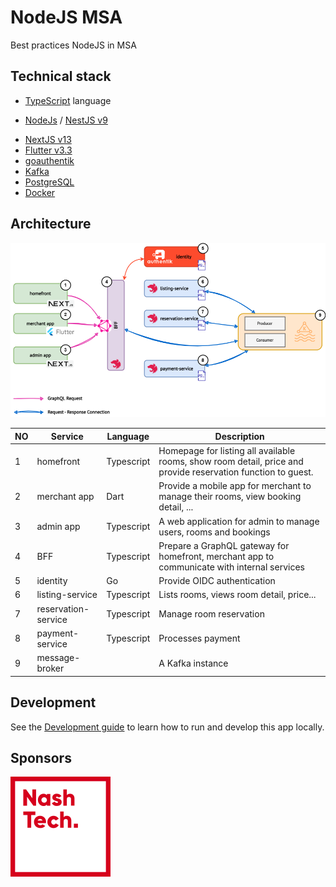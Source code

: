 # NodeJS MSA

Best practices NodeJS in MSA

## Technical stack

* [TypeScript](https://www.typescriptlang.org) language
- [NodeJs](https://nodejs.org) / [NestJS v9](https://github.com/nestjs/nest)
* [NextJS v13](https://nextjs.org)
* [Flutter v3.3](https://flutter.dev)
* [goauthentik](https://goauthentik.io)
* [Kafka](https://kafka.apache.org)
* [PostgreSQL](https://www.postgresql.org)
* [Docker](https://www.docker.com)

## Architecture

![System Design](docs/imgs/system-design.png)

| NO | Service             | Language    | Description                                                                                                  |
| -- | ------------------- | ----------- | ------------------------------------------------------------------------------------------------------------ |
| 1  | homefront           | Typescript  | Homepage for listing all available rooms, show room detail, price and provide reservation function to guest. |
| 2  | merchant app        | Dart        | Provide a mobile app for merchant to manage their rooms, view booking detail, ...                            |
| 3  | admin app           | Typescript  | A web application for admin to manage users, rooms and bookings                                              |
| 4  | BFF                 | Typescript  | Prepare a GraphQL gateway for homefront, merchant app to communicate with internal services                  |
| 5  | identity            | Go          | Provide OIDC authentication                                                                                  |
| 6  | listing-service     | Typescript  | Lists rooms, views room detail, price...                                                                     |
| 7  | reservation-service | Typescript  | Manage room reservation                                                                                      |
| 8  | payment-service     | Typescript  | Processes payment                                                                                            |
| 9  | message-broker      |             | A Kafka instance                                                                                             |

## Development

See the [Development guide](docs/development-guide.md) to learn how to run and develop this app locally.

## Sponsors

![NashTech Vietnam](docs/imgs/nashTech-logo-red.svg)
